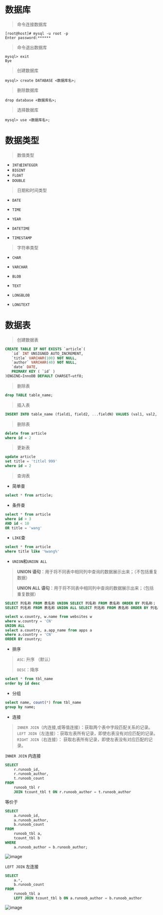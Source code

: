 

# 数据库

> 命令连接数据库

```shell
[root@host]# mysql -u root -p
Enter password:******
```

> 命令退出数据库

```shell
mysql> exit
Bye
```

> 创建数据库

```shell
mysql> create DATABASE <数据库名>;
```

> 删除数据库

```shell
drop database <数据库名>;
```

> 选择数据库

```shell
mysql> use <数据库名>;
```



# 数据类型

> 数值类型

- `INT或INTEGER`
- `BIGINT`
- `FLOAT`
- `DOUBLE`

> 日期和时间类型

- `DATE`
- `TIME`
- `YEAR`
- `DATETIME`

- `TIMESTAMP`

> 字符串类型

- `CHAR`
- `VARCHAR`

- `BLOB`
- `TEXT`

- `LONGBLOB`
- `LONGTEXT`

# 数据表

> 创建数据表

```sql
CREATE TABLE IF NOT EXISTS `article`(
   `id` INT UNSIGNED AUTO_INCREMENT,
   `title` VARCHAR(100) NOT NULL,
   `author` VARCHAR(40) NOT NULL,
   `date` DATE,
   PRIMARY KEY ( `id` )
)ENGINE=InnoDB DEFAULT CHARSET=utf8;
```

> 删除表

```sql
drop TABLE table_name;
```

> 插入表

```sql
INSERT INTO table_name (field1, field2, ...fieldN) VALUES (val1, val2,...valN);
```

> 删除表

```sql
delete from article
where id = 2
```

> 更新表

```sql
update article 
set title = 'titlel 999'
where id = 2
```

> 查询表

- 简单查

```sql
select * from article;
```

- 条件查

```sql
select * from article
where id > 3
AND id < 10
OR title = 'wang'
```

- `LIKE`查

```sql
select * from article
where title like '%wang%'
```

- `UNION`和`UNION ALL`

>**UNION 语句**：用于将不同表中相同列中查询的数据展示出来；（不包括重复数据）
>
>**UNION ALL 语句**：用于将不同表中相同列中查询的数据展示出来；（包括重复数据）

```SQL
SELECT 列名称 FROM 表名称 UNION SELECT 列名称 FROM 表名称 ORDER BY 列名称；
SELECT 列名称 FROM 表名称 UNION ALL SELECT 列名称 FROM 表名称 ORDER BY 列名称；
```

```sql
select w.country, w.name from websites w
where w.country = 'CN'
UNION ALL
select a.country, a.app_name from apps a
where a.country = 'CN'
ORDER BY country;
```

- 排序

> `ASC`: 升序 （默认）
>
> `DESC`：降序

```sql
select * from tbl_name
order by id desc
```

- 分组

```sql
select name, count(*) from tbl_name
group by name;
```

- 连接

> `INNER JOIN`（内连接,或等值连接）：获取两个表中字段匹配关系的记录。
> `LEFT JOIN`（左连接）：获取左表所有记录，即使右表没有对应匹配的记录。
> `RIGHT JOIN`（右连接）： 获取右表所有记录，即使左表没有对应匹配的记录。



`INNER JOIN` 内连接

```sql
SELECT
	r.runoob_id,
	r.runoob_author,
	t.runoob_count 
FROM
	runoob_tbl r
	JOIN tcount_tbl t ON r.runoob_author = t.runoob_author
```

等价于

```sql
SELECT
	a.runoob_id,
	a.runoob_author,
	b.runoob_count 
FROM
	runoob_tbl a,
	tcount_tbl b 
WHERE
	a.runoob_author = b.runoob_author;
```

![image](https://www.runoob.com/wp-content/uploads/2014/03/img_innerjoin.gif)





`LEFT JOIN` 左连接

```sql
SELECT
	a.*,
	b.runoob_count 
FROM
	runoob_tbl a
	LEFT JOIN tcount_tbl b ON a.runoob_author = b.runoob_author
```

![image](https://www.runoob.com/wp-content/uploads/2014/03/img_leftjoin.gif)